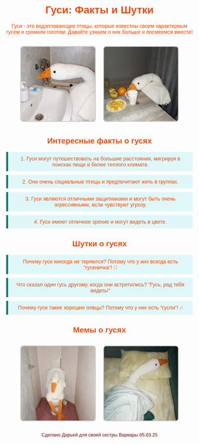 
<html lang="ru">
<head>
    <meta charset="UTF-8">
    <meta name="viewport" content="width=device-width, initial-scale=1.0">
    <title>Гуси: Факты и Шутки</title>
    <style>
        body {
            font-family: Arial, sans-serif;
            background-image: url('Изображение WhatsApp 2025-03-05 в 20.31.56_d58c429f.jpg');
            color: #FF4500;
            margin: 0;
            padding: 20px;
        }
        h1 {
            text-align: center;
            color: #FF4500;
        }
        .container {
            max-width: 800px;
            margin: auto;
            text-align: center;
        }
        .image-container {
            display: flex;
            justify-content: center;
            flex-wrap: wrap;
            margin: 20px 0;
        }
        .image-placeholder {
            margin: 10px;
            border: 2px solid #ccc;
            border-radius: 8px;
            overflow: hidden;
            width: 200px;
        }
        .image-placeholder img {
            width: 100%;
            height: auto;
            display: block;
        }
        .fact, .joke {
            background-color: #e0f7fa;
            border-left: 5px solid #00796b;
            padding: 10px;
            margin: 10px 0;
        }
        footer {
            text-align: center;
            margin-top: 20px;
            font-size: 0.9em;
            color: #800000;
        }
    </style>
</head>
<body>

<div class="container">
    <h1>Гуси: Факты и Шутки</h1>
    <p>Гуси - это водоплавающие птицы, которые известны своим характерным гусем и громким гоготом. Давайте узнаем о них больше и посмеемся вместе!</p>
    <div class="image-container">
        <div class="image-placeholder">
            <img src="ванна.jpg" alt="Гусь на озере">
        </div>
        <div class="image-placeholder">
            <img src="еда.jpg" alt="Гуси на пастбище">
        </div>
    </div>
    <h2>Интересные факты о гусях</h2>
    <div class="fact">1. Гуси могут путешествовать на большие расстояния, мигрируя в поисках пищи и более теплого климата.</div>
    <div class="fact">2. Они очень социальные птицы и предпочитают жить в группах.</div>
    <div class="fact">3. Гуси являются отличными защитниками и могут быть очень агрессивными, если чувствуют угрозу.</div>
    <div class="fact">4. Гуси имеют отличное зрение и могут видеть в цвете.</div>
    <h2>Шутки о гусях</h2>
    <div class="joke">Почему гуси никогда не теряются? Потому что у них всегда есть "гусеничка"! 🦢</div>
    <div class="joke">Что сказал один гусь другому, когда они встретились? "Гусь, рад тебя видеть!"</div>
    <div class="joke">Почему гуси такие хорошие певцы? Потому что у них есть "гусли"! 🎶</div>
    <h2>Мемы о гусях</h2>
    <div class="image-container">
        <div class="image-placeholder">
            <img src="туалет.jpg" alt="Мысли в туалете 🦢">
        </div>
        <div class="image-placeholder">
            <img src="сон.jpg" alt="Учёба-это хорошо,но сон лучше 🦢">
        </div>
    </div>
    <footer>
        <p>Сделано Дарьей для своей сестры Варвары 05.03.25</p>
    </footer>
</div>

</body>
</html>
